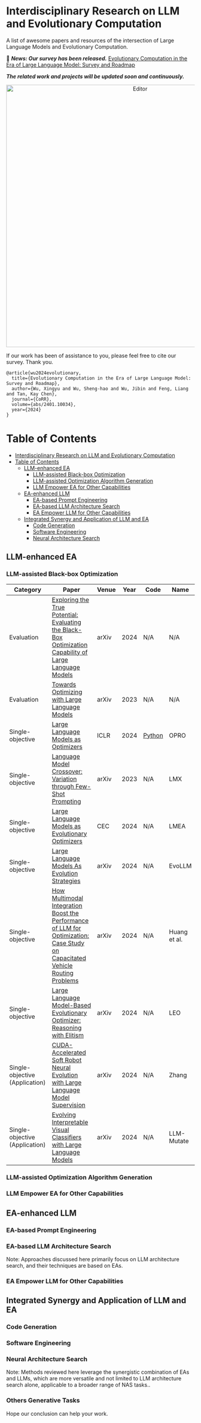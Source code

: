 # Interdisciplinary Research on LLM and Evolutionary Computation

A list of awesome papers and resources of the intersection of Large Language Models and Evolutionary Computation.

🎉 ***News: Our survey has been released.***
[Evolutionary Computation in the Era of Large Language Model: Survey and Roadmap](https://arxiv.org/pdf/2401.10034)

***The related work and projects will be updated soon and continuously.***

<div align="center">
	<img src="https://github.com/WLiK/LLM4Rec-Awesome-Papers/blob/main/llm4rec_paradigms.png" alt="Editor" width="700">
</div>

If our work has been of assistance to you, please feel free to cite our survey. Thank you.
```
@article{wu2024evolutionary,
  title={Evolutionary Computation in the Era of Large Language Model: Survey and Roadmap},
  author={Wu, Xingyu and Wu, Sheng-hao and Wu, Jibin and Feng, Liang and Tan, Kay Chen},
  journal={CoRR},
  volume={abs/2401.10034},
  year={2024}
}
```

# Table of Contents

- [Interdisciplinary Research on LLM and Evolutionary Computation](#interdisciplinary-research-on-llm-and-evolutionary-computation)
- [Table of Contents](#table-of-contents)
  - [LLM-enhanced EA](#llm-enhanced-ea)
    - [LLM-assisted Black-box Optimization](#llm-assisted-black-box-optimization)
    - [LLM-assisted Optimization Algorithm Generation](#llm-assisted-optimization-algorithm-generation)
    - [LLM Empower EA for Other Capabilities](#llm-empower-ea-for-other-capabilities)
  - [EA-enhanced LLM](#ea-enhanced-llm)
    - [EA-based Prompt Engineering](#ea-based-prompt-engineering)
    - [EA-based LLM Architecture Search](#ea-based-llm-architecture-search)
    - [EA Empower LLM for Other Capabilities](#ea-empower-llm-for-other-capabilities)
  - [Integrated Synergy and Application of LLM and EA](#integrated-synergy-and-application-of-llm-and-ea)
    - [Code Generation](#code-generation)
    - [Software Engineering](#software-engineering)
    - [Neural Architecture Search](#neural-architecture-search)

## LLM-enhanced EA

### LLM-assisted Black-box Optimization

| **Category** | **Paper**                                                    | **Venue** | **Year** | **Code**                                               |      Name                   |
| -------- | ------------------------------------------------------------ | --------- | -------- | ------------------------------------------------------------ | --------------------- |
| Evaluation | [Exploring the True Potential: Evaluating the Black-Box Optimization Capability of Large Language Models](https://arxiv.org/pdf/2404.06290) | arXiv | 2024 | N/A | N/A |
| Evaluation | [Towards Optimizing with Large Language Models](https://arxiv.org/pdf/2310.05204) | arXiv | 2023 | N/A | N/A |
| Single-objective | [Large Language Models as Optimizers](https://arxiv.org/pdf/2309.03409) | ICLR | 2024 | [Python](https://github.com/google-deepmind/opro) | OPRO |
| Single-objective | [Language Model Crossover: Variation through Few-Shot Prompting](https://arxiv.org/pdf/2302.12170) | arXiv | 2023 | N/A | LMX |
| Single-objective | [Large Language Models as Evolutionary Optimizers](https://arxiv.org/pdf/2310.19046) | CEC | 2024 | N/A | LMEA |
| Single-objective | [Large Language Models As Evolution Strategies](https://arxiv.org/pdf/2402.18381) | arXiv | 2024 | N/A | EvoLLM |
| Single-objective | [How Multimodal Integration Boost the Performance of LLM for Optimization: Case Study on Capacitated Vehicle Routing Problems](https://arxiv.org/pdf/2403.01757) | arXiv | 2024 | N/A | Huang et al. |
| Single-objective | [Large Language Model-Based Evolutionary Optimizer: Reasoning with Elitism](https://arxiv.org/pdf/2403.02054) | arXiv | 2024 | N/A | LEO |
| Single-objective (Application) | [CUDA-Accelerated Soft Robot Neural Evolution with Large Language Model Supervision](https://arxiv.org/pdf/2405.00698) | arXiv | 2024 | N/A | Zhang |
| Single-objective (Application) | [Evolving Interpretable Visual Classifiers with Large Language Models](https://arxiv.org/pdf/2404.09941) | arXiv | 2024 | N/A | LLM-Mutate |


### LLM-assisted Optimization Algorithm Generation


### LLM Empower EA for Other Capabilities


## EA-enhanced LLM

### EA-based Prompt Engineering

### EA-based LLM Architecture Search

Note: Approaches discussed here primarily focus on LLM architecture search, and their techniques are based on EAs.

### EA Empower LLM for Other Capabilities


## Integrated Synergy and Application of LLM and EA

### Code Generation

### Software Engineering

### Neural Architecture Search

Note: Methods reviewed here leverage the synergistic combination of EAs and LLMs, which are more versatile and not limited to LLM architecture search alone, applicable to a broader range of NAS tasks..

### Others Generative Tasks



Hope our conclusion can help your work.

